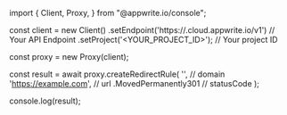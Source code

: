 import { Client, Proxy,  } from "@appwrite.io/console";

const client = new Client()
    .setEndpoint('https://<REGION>.cloud.appwrite.io/v1') // Your API Endpoint
    .setProject('<YOUR_PROJECT_ID>'); // Your project ID

const proxy = new Proxy(client);

const result = await proxy.createRedirectRule(
    '', // domain
    'https://example.com', // url
    .MovedPermanently301 // statusCode
);

console.log(result);
